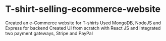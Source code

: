 # T-shirt-selling-ecommerce-website
Created an e-Commerce website for T-shirts Used MongoDB, NodeJS and Express for backend Created UI from scratch with React JS and Integrated two payment gateways, Stripe and PayPal
